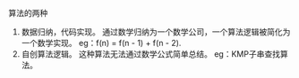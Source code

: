 算法的两种
1. 数据归纳，代码实现。
  通过数学归纳为一个数学公司，一个算法逻辑被简化为一个数学实现。
  eg：f(n) = f(n - 1) + f(n - 2).
2. 自创算法逻辑。
  这种算法无法通过数学公式简单总结。
  eg：KMP子串查找算法。
